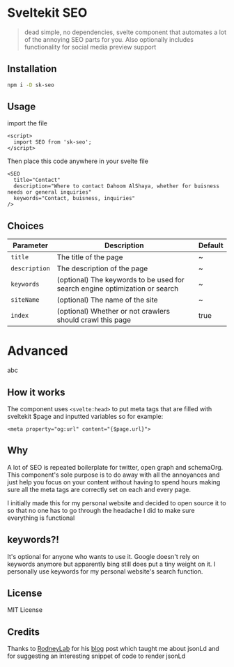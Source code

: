 # Sveltekit SEO
> dead simple, no dependencies, svelte component that automates a lot of the annoying SEO parts for you.
> Also optionally includes functionality for social media preview support
## Installation
```bash 
npm i -D sk-seo
```

## Usage
import the file
```svelte
<script>
  import SEO from 'sk-seo';
</script>
```
Then place this code anywhere in your svelte file
```svelte
<SEO 
  title="Contact"
  description="Where to contact Dahoom AlShaya, whether for buisness needs or general inquiries"
  keywords="Contact, buisness, inquiries"
/>
```

## Choices
| Parameter     | Description             | Default             |
| ------------- | ----------------------- | ----------------------- |
| `title`| The title of the page | ~ |
| `description`| The description of the page | ~ |
| `keywords`| (optional) The keywords to be used for search engine optimization or search | ~ |
| `siteName`| (optional) The name of the site | ~ |
| `index`| (optional) Whether or not crawlers should crawl this page | true |

# Advanced
abc
## How it works
The component uses `<svelte:head>` to put meta tags that are filled with sveltekit $page and inputted variables so for example:
```svelte
<meta property="og:url" content="{$page.url}">
```


## Why
A lot of SEO is repeated boilerplate for twitter, open graph and schemaOrg. This component's sole purpose is to do away with all the annoyances and just help you focus on your content without having to spend hours making sure all the meta tags are correctly set on each and every page.

I initially made this for my personal website and decided to open source it to so that no one has to go through the headache I did to make sure everything is functional 

## keywords?!
It's optional for anyone who wants to use it. Google doesn't rely on keywords anymore but apparently bing still does put a tiny weight on it. I personally use keywords for my personal website's search function.

## License
MIT License

## Credits
Thanks to [RodneyLab](https://github.com/rodneylab) for his [blog](https://rodneylab.com/adding-schema-org-markup-to-sveltekit-site/) post which taught me about jsonLd and for suggesting an interesting snippet of code to render jsonLd
